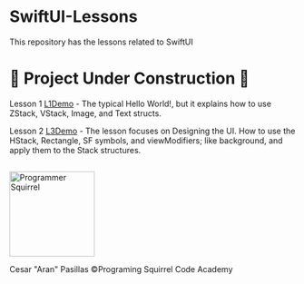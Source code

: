 # SwiftUI-Lessons
This repository has the lessons related to SwiftUI

# :construction: Project Under Construction :construction:

Lesson 1 [L1Demo](Lesson1/L1Demo) - The typical Hello World!, but it explains how to use ZStack, VStack, Image, and Text structs.

Lesson 2 [L3Demo](Lesson2/L3Demo) - The lesson focuses on Designing the UI. How to use the HStack, Rectangle, SF symbols, and viewModifiers; like background, and apply them to the Stack structures.

##
<a href="https://programmingsquirrel.wordpress.com/">
  <img src="https://programmingsquirrel.wordpress.com/wp-content/uploads/2023/05/logo_ardilla_programmer_blue.png" alt="Programmer Squirrel" width="150" height="150">
</a>

Cesar "Aran" Pasillas
©️Programing Squirrel Code Academy
